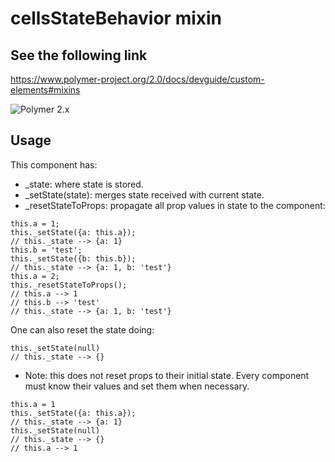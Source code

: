 
# cellsStateBehavior mixin

## See the following link
https://www.polymer-project.org/2.0/docs/devguide/custom-elements#mixins


![Polymer 2.x](https://img.shields.io/badge/Polymer-2.x-green.svg)
## Usage

This component has:

* _state: where state is stored.
* _setState(state): merges state received with current state.
* _resetStateToProps: propagate all prop values in state to the component:
```
this.a = 1;
this._setState({a: this.a});
// this._state --> {a: 1}
this.b = 'test';
this._setState({b: this.b});
// this._state --> {a: 1, b: 'test'}
this.a = 2;
this._resetStateToProps();
// this.a --> 1
// this.b --> 'test'
// this._state --> {a: 1, b: 'test'}
```

One can also reset the state doing:
```
this._setState(null)
// this._state --> {}
```
* Note: this does not reset props to their initial state. Every component must know their values and set them when necessary.
```
this.a = 1
this._setState({a: this.a});
// this._state --> {a: 1}
this._setState(null)
// this._state --> {}
// this.a --> 1
```
